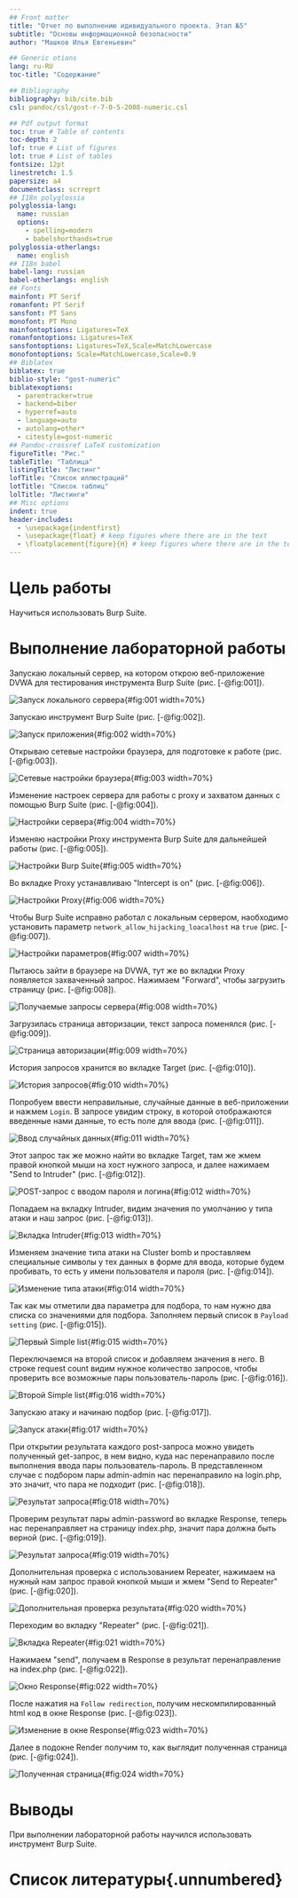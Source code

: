 ```yaml
---
## Front matter
title: "Отчет по выполнению идивидуального проекта. Этап №5"
subtitle: "Основы информационной безопасности"
author: "Машков Илья Евгеньевич"

## Generic otions
lang: ru-RU
toc-title: "Содержание"

## Bibliography
bibliography: bib/cite.bib
csl: pandoc/csl/gost-r-7-0-5-2008-numeric.csl

## Pdf output format
toc: true # Table of contents
toc-depth: 2
lof: true # List of figures
lot: true # List of tables
fontsize: 12pt
linestretch: 1.5
papersize: a4
documentclass: scrreprt
## I18n polyglossia
polyglossia-lang:
  name: russian
  options:
	- spelling=modern
	- babelshorthands=true
polyglossia-otherlangs:
  name: english
## I18n babel
babel-lang: russian
babel-otherlangs: english
## Fonts
mainfont: PT Serif
romanfont: PT Serif
sansfont: PT Sans
monofont: PT Mono
mainfontoptions: Ligatures=TeX
romanfontoptions: Ligatures=TeX
sansfontoptions: Ligatures=TeX,Scale=MatchLowercase
monofontoptions: Scale=MatchLowercase,Scale=0.9
## Biblatex
biblatex: true
biblio-style: "gost-numeric"
biblatexoptions:
  - parentracker=true
  - backend=biber
  - hyperref=auto
  - language=auto
  - autolang=other*
  - citestyle=gost-numeric
## Pandoc-crossref LaTeX customization
figureTitle: "Рис."
tableTitle: "Таблица"
listingTitle: "Листинг"
lofTitle: "Список иллюстраций"
lotTitle: "Список таблиц"
lolTitle: "Листинги"
## Misc options
indent: true
header-includes:
  - \usepackage{indentfirst}
  - \usepackage{float} # keep figures where there are in the text
  - \floatplacement{figure}{H} # keep figures where there are in the text
---
```


# Цель работы

Научиться использовать Burp Suite.

# Выполнение лабораторной работы

Запускаю локальный сервер, на котором открою веб-приложение DVWA для тестирования инструмента Burp Suite (рис. [-@fig:001]).

![Запуск локального сервера](image/1.png){#fig:001 width=70%}

Запускаю инструмент Burp Suite (рис. [-@fig:002]).

![Запуск приложения](image/2.png){#fig:002 width=70%}

Открываю сетевые настройки браузера, для подготовке к работе (рис. [-@fig:003]).

![Сетевые настройки браузера](image/3.png){#fig:003 width=70%}

Изменение настроек сервера для работы с proxy и захватом данных с помощью Burp Suite (рис. [-@fig:004]).

![Настройки сервера](image/4.png){#fig:004 width=70%}

Изменяю настройки Proxy инструмента Burp Suite для дальнейшей работы (рис. [-@fig:005]).

![Настройки Burp Suite](image/5.png){#fig:005 width=70%}

Во вкладке Proxy устанавливаю "Intercept is on" (рис. [-@fig:006]).

![Настройки Proxy](image/6.png){#fig:006 width=70%}

Чтобы Burp Suite исправно работал с локальным сервером, наобходимо установить параметр `network_allow_hijacking_loacalhost` на `true` (рис. [-@fig:007]).

![Настройки параметров](image/7.png){#fig:007 width=70%}

Пытаюсь зайти в браузере на DVWA, тут же во вкладки Proxy появляется захваченный запрос. Нажимаем "Forward", чтобы загрузить страницу (рис. [-@fig:008]).

![Получаемые запросы сервера](image/8.png){#fig:008 width=70%}

Загрузилась страница авторизации, текст запроса поменялся (рис. [-@fig:009]).

![Страница авторизации](image/9.png){#fig:009 width=70%}

История запросов хранится во вкладке Target (рис. [-@fig:010]).

![История запросов](image/10.png){#fig:010 width=70%}

Попробуем ввести неправильные, случайные данные в веб-приложении и нажмем `Login`. В запросе увидим строку, в которой отображаются введенные нами данные, то есть поле для ввода (рис. [-@fig:011]).

![Ввод случайных данных](image/11.png){#fig:011 width=70%}

Этот запрос так же можно найти во вкладке Target, там же жмем правой кнопкой мыши на хост нужного запроса, и далее нажимаем "Send to Intruder" (рис. [-@fig:012]).

![POST-запрос с вводом пароля и логина](image/12.png){#fig:012 width=70%}

Попадаем на вкладку Intruder, видим значения по умолчанию у типа атаки и наш запрос (рис. [-@fig:013]).

![Вкладка Intruder](image/13.png){#fig:013 width=70%}

Изменяем значение типа атаки на Cluster bomb и проставляем специальные символы у тех данных в форме для ввода, которые будем пробивать, то есть у имени пользователя и пароля (рис. [-@fig:014]).

![Изменение типа атаки](image/14.png){#fig:014 width=70%}

Так как мы отметили два параметра для подбора, то нам нужно два списка со значениями для подбора. Заполняем первый список в `Payload setting` (рис. [-@fig:015]).

![Первый Simple list](image/15.PNG){#fig:015 width=70%}

Переключаемся на второй список и добавляем значения в него. В строке request count видим нужное количество запросов, чтобы проверить все возможные пары пользователь-пароль (рис. [-@fig:016]).

![Второй Simple list](image/16.PNG){#fig:016 width=70%}

Запускаю атаку и начинаю подбор (рис. [-@fig:017]).

![Запуск атаки](image/17.PNG){#fig:017 width=70%}

При открытии результата каждого post-запроса можно увидеть полученный get-запрос, в нем видно, куда нас перенаправило после выполнения ввода пары пользователь-пароль. В представленном случае с подбором пары admin-admin нас перенаправило на login.php, это значит, что пара не подходит (рис. [-@fig:018]).

![Результат запроса](image/18.PNG){#fig:018 width=70%}

Проверим результат пары admin-password во вкладке Response, теперь нас перенаправляет на страницу index.php, значит пара должна быть верной (рис. [-@fig:019]).

![Результат запроса](image/19.PNG){#fig:019 width=70%}

Дополнительная проверка с использованием Repeater, нажимаем на нужный нам запрос правой кнопкой мыши и жмем "Send to Repeater" (рис. [-@fig:020]).

![Дополнительная проверка результата](image/20.PNG){#fig:020 width=70%}

Переходим во вкладку "Repeater" (рис. [-@fig:021]).

![Вкладка Repeater](image/21.PNG){#fig:021 width=70%}

Нажимаем "send", получаем в Response в результат перенаправление на index.php (рис. [-@fig:022]).

![Окно Response](image/22.PNG){#fig:022 width=70%}

После нажатия на `Follow redirection`, получим нескомпилированный html код в окне Response (рис. [-@fig:023]).

![Изменение в окне Response](image/23.PNG){#fig:023 width=70%}

Далее в подокне Render получим то, как выглядит полученная страница (рис. [-@fig:024]).

![Полученная страница](image/24.PNG){#fig:024 width=70%}

# Выводы

При выполнении лабораторной работы научился использовать инструмент Burp Suite.

# Список литературы{.unnumbered}
